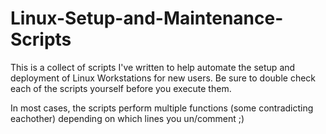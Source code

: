 # Linux-Setup-and-Maintenance-Scripts
This is a collect of scripts I've written to help automate the setup and deployment of Linux Workstations for new users. Be sure to double check each of the scripts yourself before you execute them. 

In most cases, the scripts perform multiple functions (some contradicting eachother) depending on which lines you un/comment ;)
